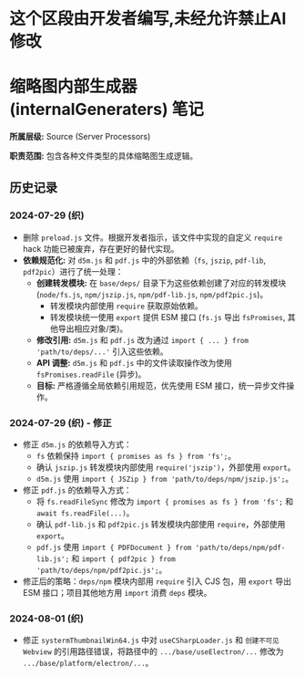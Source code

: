 # 这个区段由开发者编写,未经允许禁止AI修改

# 缩略图内部生成器 (internalGeneraters) 笔记

**所属层级:** Source (Server Processors)

**职责范围:** 包含各种文件类型的具体缩略图生成逻辑。

## 历史记录

### 2024-07-29 (织)
- 删除 `preload.js` 文件。根据开发者指示，该文件中实现的自定义 `require` hack 功能已被废弃，存在更好的替代实现。
- **依赖规范化:** 对 `d5m.js` 和 `pdf.js` 中的外部依赖（`fs`, `jszip`, `pdf-lib`, `pdf2pic`）进行了统一处理：
  - **创建转发模块:** 在 `base/deps/` 目录下为这些依赖创建了对应的转发模块 (`node/fs.js`, `npm/jszip.js`, `npm/pdf-lib.js`, `npm/pdf2pic.js`)。
    - 转发模块内部使用 `require` 获取原始依赖。
    - 转发模块统一使用 `export` 提供 ESM 接口 (`fs.js` 导出 `fsPromises`, 其他导出相应对象/类)。
  - **修改引用:** `d5m.js` 和 `pdf.js` 改为通过 `import { ... } from 'path/to/deps/...'` 引入这些依赖。
  - **API 调整:** `d5m.js` 和 `pdf.js` 中的文件读取操作改为使用 `fsPromises.readFile` (异步)。
  - **目标:** 严格遵循全局依赖引用规范，优先使用 ESM 接口，统一异步文件操作。

### 2024-07-29 (织) - 修正
- 修正 `d5m.js` 的依赖导入方式：
  - `fs` 依赖保持 `import { promises as fs } from 'fs';`。
  - 确认 `jszip.js` 转发模块内部使用 `require('jszip')`，外部使用 `export`。
  - `d5m.js` 使用 `import { JSZip } from 'path/to/deps/npm/jszip.js';`。
- 修正 `pdf.js` 的依赖导入方式：
  - 将 `fs.readFileSync` 修改为 `import { promises as fs } from 'fs';` 和 `await fs.readFile(...)`。
  - 确认 `pdf-lib.js` 和 `pdf2pic.js` 转发模块内部使用 `require`，外部使用 `export`。
  - `pdf.js` 使用 `import { PDFDocument } from 'path/to/deps/npm/pdf-lib.js';` 和 `import { pdf2pic } from 'path/to/deps/npm/pdf2pic.js';`。
- 修正后的策略：`deps/npm` 模块内部用 `require` 引入 CJS 包，用 `export` 导出 ESM 接口；项目其他地方用 `import` 消费 `deps` 模块。

### 2024-08-01 (织)
- 修正 `systermThumbnailWin64.js` 中对 `useCSharpLoader.js` 和 `创建不可见Webview` 的引用路径错误，将路径中的 `.../base/useElectron/...` 修改为 `.../base/platform/electron/...`。 